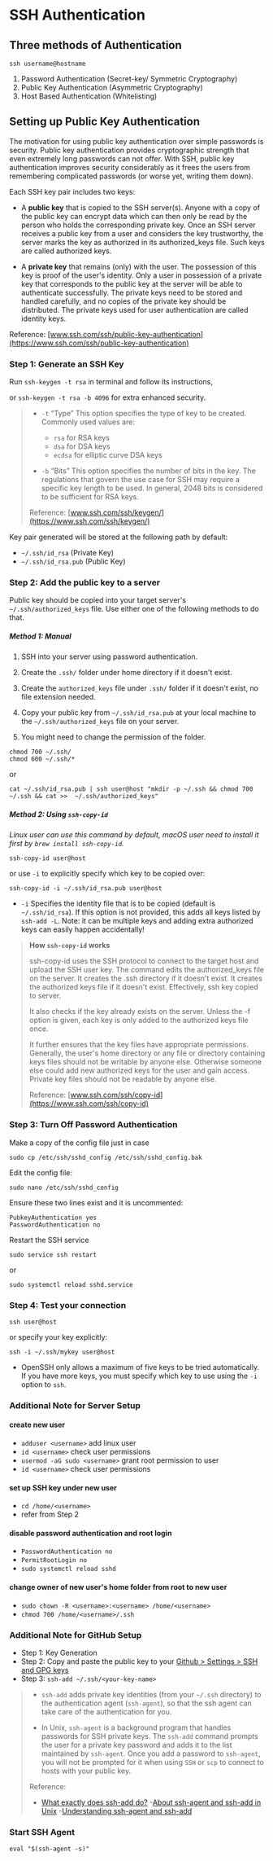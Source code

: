 # SSH Authentication

## Three methods of Authentication

`ssh username@hostname`

1. Password Authentication (Secret-key/ Symmetric Cryptography)
2. Public Key Authentication (Asymmetric Cryptography)
3. Host Based Authentication (Whitelisting)


## Setting up Public Key Authentication

The motivation for using public key authentication over simple passwords is security. Public key authentication provides cryptographic strength that even extremely long passwords can not offer. With SSH, public key authentication improves security considerably as it frees the users from remembering complicated passwords (or worse yet, writing them down).

Each SSH key pair includes two keys:

- A **public key** that is copied to the SSH server(s). Anyone with a copy of the public key can encrypt data which can then only be read by the person who holds the corresponding private key. Once an SSH server receives a public key from a user and considers the key trustworthy, the server marks the key as authorized in its authorized_keys file. Such keys are called authorized keys.

- A **private key** that remains (only) with the user. The possession of this key is proof of the user's identity. Only a user in possession of a private key that corresponds to the public key at the server will be able to authenticate successfully. The private keys need to be stored and handled carefully, and no copies of the private key should be distributed. The private keys used for user authentication are called identity keys.

Reference: [www.ssh.com/ssh/public-key-authentication](https://www.ssh.com/ssh/public-key-authentication)


### Step 1: Generate an SSH Key

Run `ssh-keygen -t rsa` in terminal and follow its instructions,

or `ssh-keygen -t rsa -b 4096` for extra enhanced security.

>- `-t` “Type” This option specifies the type of key to be created. Commonly used values are:
>   - `rsa` for RSA keys
>   - `dsa` for DSA keys
>   - `ecdsa` for elliptic curve DSA keys
>
>
>- `-b` “Bits” This option specifies the number of bits in the key. The regulations that govern the use case for SSH may require a specific key length to be used. In general, 2048 bits is considered to be sufficient for RSA keys.
>
> Reference: [www.ssh.com/ssh/keygen/](https://www.ssh.com/ssh/keygen/)

Key pair generated will be stored at the following path by default:

- `~/.ssh/id_rsa` (Private Key)
- `~/.ssh/id_rsa.pub` (Public Key)


### Step 2: Add the public key to a server

Public key should be copied into your target server's `~/.ssh/authorized_keys` file. Use either one of the following methods to do that.

##### Method 1: Manual

1. SSH into your server using password authentication.
2. Create the `.ssh/` folder under home directory if it doesn't exist.
3. Create the `authorized_keys` file under `.ssh/` folder if it doesn't exist, no file extension needed.
4. Copy your public key from `~/.ssh/id_rsa.pub` at your local machine to the `~/.ssh/authorized_keys` file on your server.

5. You might need to change the permission of the folder.
```
chmod 700 ~/.ssh/
chmod 600 ~/.ssh/*
```

or

```
cat ~/.ssh/id_rsa.pub | ssh user@host "mkdir -p ~/.ssh && chmod 700 ~/.ssh && cat >>  ~/.ssh/authorized_keys"
```

##### Method 2: Using `ssh-copy-id`

*Linux user can use this command by default, macOS user need to install it first by `brew install ssh-copy-id`.*

```
ssh-copy-id user@host
```

or use `-i` to explicitly specify which key to be copied over:

```
ssh-copy-id -i ~/.ssh/id_rsa.pub user@host
```
- `-i` Specifies the identity file that is to be copied (default is `~/.ssh/id_rsa`). If this option is not provided, this adds all keys listed by `ssh-add -L`. Note: it can be multiple keys and adding extra authorized keys can easily happen accidentally!


> **How `ssh-copy-id` works**
>
> ssh-copy-id uses the SSH protocol to connect to the target host and upload the SSH user key. The command edits the authorized_keys file on the server. It creates the .ssh directory if it doesn't exist. It creates the authorized keys file if it doesn't exist. Effectively, ssh key copied to server.
>
>It also checks if the key already exists on the server. Unless the -f option is given, each key is only added to the authorized keys file once.
>
>It further ensures that the key files have appropriate permissions. Generally, the user's home directory or any file or directory containing keys files should not be writable by anyone else. Otherwise someone else could add new authorized keys for the user and gain access. Private key files should not be readable by anyone else.
>
> Reference: [www.ssh.com/ssh/copy-id](https://www.ssh.com/ssh/copy-id)



### Step 3: Turn Off Password Authentication

Make a copy of the config file just in case
```
sudo cp /etc/ssh/sshd_config /etc/ssh/sshd_config.bak
```

Edit the config file:
```
sudo nano /etc/ssh/sshd_config
```

Ensure these two lines exist and it is uncommented:
```
PubkeyAuthentication yes
PasswordAuthentication no
```

Restart the SSH service
```
sudo service ssh restart
```
or
```
sudo systemctl reload sshd.service
```

### Step 4: Test your connection

```
ssh user@host
```
or specify your key explicitly:
```
ssh -i ~/.ssh/mykey user@host
```
- OpenSSH only allows a maximum of five keys to be tried automatically. If you have more keys, you must specify which key to use using the `-i` option to `ssh`.

### Additional Note for Server Setup

#### create new user

- `adduser <username>` add linux user
- `id <username>` check user permissions
- `usermod -aG sudo <username>` grant root permission to user
- `id <username>` check user permissions

#### set up SSH key under new user

- `cd /home/<username>`
- refer from Step 2

#### disable password authentication and root login

- `PasswordAuthentication no`
- `PermitRootLogin no`
- `sudo systemctl reload sshd`

#### change owner of new user's home folder from root to new user

- `sudo chown -R <username>:<username> /home/<username>`
- `chmod 700 /home/<username>/.ssh`

### Additional Note for GitHub Setup

- Step 1: Key Generation
- Step 2: Copy and paste the public key to your [Github > Settings > SSH and GPG keys](https://github.com/settings/keys)
- Step 3: `ssh-add ~/.ssh/<your-key-name>`

>- `ssh-add` adds private key identities (from your `~/.ssh` directory) to the authentication agent (`ssh-agent`), so that the ssh agent can take care of the authentication for you.
>
>- In Unix, `ssh-agent` is a background program that handles passwords for SSH private keys. The `ssh-add` command prompts the user for a private key password and adds it to the list maintained by `ssh-agent`. Once you add a password to `ssh-agent`, you will not be prompted for it when using `SSH` or `scp` to connect to hosts with your public key.
>
>Reference:
>   - [What exactly does ssh-add do?](https://superuser.com/questions/360686/what-exactly-does-ssh-add-do)
>   -[About ssh-agent and ssh-add in Unix](https://kb.iu.edu/d/aeww)
>   -[Understanding ssh-agent and ssh-add](http://blog.joncairns.com/2013/12/understanding-ssh-agent-and-ssh-add/)


### Start SSH Agent
```
eval "$(ssh-agent -s)"
```
